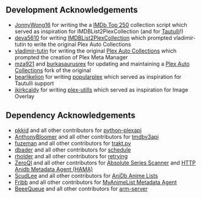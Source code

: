 ## Development Acknowledgements
* [JonnyWong16](https://github.com/JonnyWong16) for writing the a [IMDb Top 250](https://gist.github.com/JonnyWong16/f5b9af386ea58e19bf18c09f2681df23) collection script which served as inspiration for IMDBList2PlexCollection (and for [Tautulli](https://github.com/Tautulli/Tautulli)!)
* [deva5610](https://github.com/deva5610) for writing [IMDBList2PlexCollection](https://github.com/deva5610/IMDBList2PlexCollection) which prompted vladimir-tutin to write the original Plex Auto Collections
* [vladimir-tutin](https://github.com/vladimir-tutin) for writing the original [Plex Auto Collections](https://github.com/vladimir-tutin/Plex-Auto-Collections) which prompted the creation of Plex Meta Manager
* [mza921](https://github.com/mza921) and [burkasaurusrex](https://github.com/burkasaurusrex) for updating and maintaining a [Plex Auto Collections](https://github.com/mza921/Plex-Auto-Collections) fork of the original
* [bearlikelion](https://github.com/bearlikelion) for writing [popularplex](https://github.com/bearlikelion/popularplex) which served as inspiration for Tautulli support
* [jkirkcaldy](https://github.com/jkirkcaldy) for writing [plex-utills](https://github.com/jkirkcaldy/plex-utills) which served as inspiration for Image Overlay

## Dependency Acknowledgements
* [pkkid](https://github.com/pkkid) and all other contributors for [python-plexapi](https://github.com/pkkid/python-plexapi)
* [AnthonyBloomer](https://github.com/AnthonyBloomer) and all other contributors for [tmdbv3api](https://github.com/AnthonyBloomer/tmdbv3api)
* [fuzeman](https://github.com/fuzeman) and all other contributors for [trakt.py](https://github.com/fuzeman/trakt.py)
* [dbader](https://github.com/dbader) and all other contributors for [schedule](https://github.com/dbader/schedule)
* [rholder](https://github.com/rholder) and all other contributors for [retrying](https://github.com/rholder/retrying)
* [ZeroQI](https://github.com/ZeroQI) and all other contributors for [Absolute Series Scanner](https://github.com/ZeroQI/Absolute-Series-Scanner) and [HTTP Anidb Metadata Agent (HAMA)](https://github.com/ZeroQI/Hama.bundle)
* [ScudLee](https://github.com/ScudLee) and all other contributors for [AniDb Anime Lists](https://github.com/Anime-Lists/anime-lists)
* [Fribb](https://github.com/Fribb) and all other contributors for [MyAnimeList Metadata Agent](https://github.com/Fribb/MyAnimeList.bundle)
* [BeeeQueue](https://github.com/BeeeQueue) and all other contributors for [arm-server](https://github.com/BeeeQueue/arm-server)
